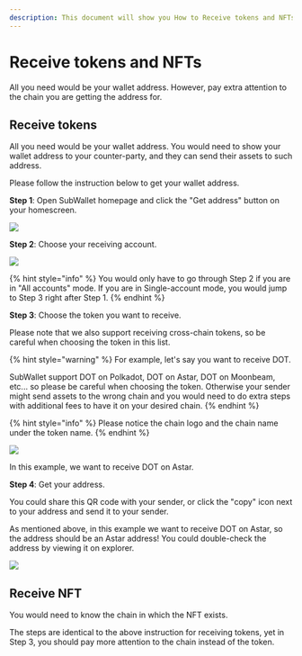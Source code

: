 ```yaml
---
description: This document will show you How to Receive tokens and NFTs on SubWallet.
---
```


# Receive tokens and NFTs

All you need would be your wallet address. However, pay extra attention to the chain you are getting the address for.

## Receive tokens

All you need would be your wallet address. You would need to show your wallet address to your counter-party, and they can send their assets to such address.&#x20;

Please follow the instruction below to get your wallet address.

**Step 1**: Open SubWallet homepage and click the "Get address" button on your homescreen.

![](<../../.gitbook/assets/image (114).png>)

**Step 2**: Choose your receiving account.

![](<../../.gitbook/assets/image (14) (1) (2) (2).png>)

{% hint style="info" %}
You would only have to go through Step 2 if you are in "All accounts" mode. If you are in Single-account mode, you would jump to Step 3 right after Step 1.
{% endhint %}

**Step 3**: Choose the token you want to receive.

Please note that we also support receiving cross-chain tokens, so be careful when choosing the token in this list.

{% hint style="warning" %}
For example, let's say you want to receive DOT.&#x20;

SubWallet support DOT on Polkadot, DOT on Astar, DOT on Moonbeam, etc... so please be careful when choosing the token. Otherwise your sender might send assets to the wrong chain and you would need to do extra steps with additional fees to have it on your desired chain. &#x20;
{% endhint %}

{% hint style="info" %}
Please notice the chain logo and the chain name under the token name.&#x20;
{% endhint %}

![](<../../.gitbook/assets/image (151) (1).png>)

In this example, we want to receive DOT on Astar.

**Step 4**: Get your address.

You could share this QR code with your sender, or click the "copy" icon next to your address and send it to your sender.&#x20;

As mentioned above, in this example we want to receive DOT on Astar, so the address should be an Astar address! You could double-check the address by viewing it on explorer.&#x20;

![](<../../.gitbook/assets/image (115).png>)



## Receive NFT

You would need to know the chain in which the NFT exists.&#x20;

The steps are identical to the above instruction for receiving tokens, yet in Step 3, you should pay more attention to the chain instead of the token.&#x20;
